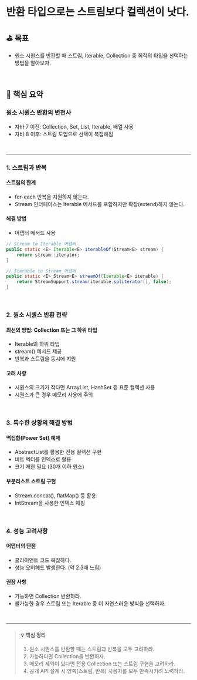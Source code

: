 # 반환 타입으로는 스트림보다 컬렉션이 낫다.

## ⛳️ 목표

- 원소 시퀀스를 반환할 때 스트림, Iterable, Collection 중 최적의 타입을 선택하는 방법을 알아보자.

<br>

## 📄 핵심 요약

### **원소 시퀀스 반환의 변천사**

- 자바 7 이전: Collection, Set, List, Iterable, 배열 사용
- 자바 8 이후: 스트림 도입으로 선택이 복잡해짐

<br>

---

### 1. 스트림과 반복

#### 스트림의 한계
- for-each 반복을 지원하지 않는다.
- Stream 인터페이스는 Iterable 메서드를 포함하지만 확장(extend)하지 않는다.

#### 해결 방법
- 어댑터 메서드 사용
```java
// Stream to Iterable 어댑터
public static <E> Iterable<E> iterableOf(Stream<E> stream) {
    return stream::iterator;
}

// Iterable to Stream 어댑터
public static <E> Stream<E> streamOf(Iterable<E> iterable) {
    return StreamSupport.stream(iterable.spliterator(), false);
}
```

<br>

### 2. 원소 시퀀스 반환 전략

#### 최선의 방법: Collection 또는 그 하위 타입
- Iterable의 하위 타입
- stream() 메서드 제공
- 반복과 스트림을 동시에 지원

#### 고려 사항
- 시퀀스의 크기가 작다면 ArrayList, HashSet 등 표준 컬렉션 사용
- 시퀀스가 큰 경우 메모리 사용에 주의

<br>

### 3. 특수한 상황의 해결 방법

#### 멱집합(Power Set) 예제
- AbstractList를 활용한 전용 컬렉션 구현
- 비트 벡터를 인덱스로 활용
- 크기 제한 필요 (30개 이하 원소)

#### 부분리스트 스트림 구현
- Stream.concat(), flatMap() 등 활용
- IntStream을 사용한 인덱스 매핑

<br>

### 4. 성능 고려사항

#### 어댑터의 단점
- 클라이언트 코드 복잡하다.
- 성능 오버헤드 발생한다. (약 2.3배 느림)

#### 권장 사항
- 가능하면 Collection 반환하라.
- 불가능한 경우 스트림 또는 Iterable 중 더 자연스러운 방식을 선택하자.

<br>

---

> #### 💡 핵심 정리
> 1. 원소 시퀀스를 반환할 때는 스트림과 반복을 모두 고려하라.
> 2. 가능하다면 Collection을 반환하자.
> 3. 메모리 제약이 있다면 전용 Collection 또는 스트림 구현을 고려하라.
> 4. 공개 API 설계 시 양쪽(스트림, 반복) 사용자를 모두 만족시키려 노력하라.